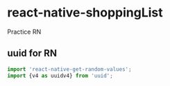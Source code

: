 # react-native-shoppingList

Practice RN

## uuid for RN

```javascript
import 'react-native-get-random-values';
import {v4 as uuidv4} from 'uuid';
```
